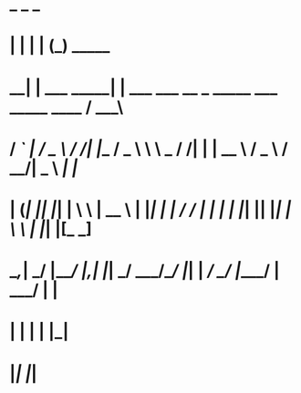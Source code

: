 #      _                _                           _
#     | |              | |                         (_)                                _____
#   __| |  ___    _____| |       ___  ___       __  _  _____    ___    _____ ____    /  ___\
#  / _` | / _ \  /   _/| |___   / _ \ \  \  _  /  /| | | __ \  / _ \  /  __/|  _ \  _| |_    
# | (_| || |_| | \  \  |  __ \ | |_| | |  \/ \/  | | | | |_| || |_| | \  \  | |_| |[_   _]
#  \__,_| \___/ |____/ |_,| |_| \___/   \___/\__/  |_| | ___/  \___/ |____/ | ___/   | |
#                                                      | |                  | |      |_|
#                                                      |_|                  |_|

